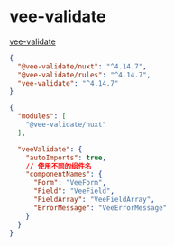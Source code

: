 # vee-validate
[vee-validate](https://vee-validate.logaretm.com/)

```json
{
  "@vee-validate/nuxt": "^4.14.7",
  "@vee-validate/rules": "^4.14.7",
  "vee-validate": "^4.14.7"
}
```

```json
{
  "modules": [
    "@vee-validate/nuxt"
  ],

  "veeValidate": {
    "autoImports": true,
    // 使用不同的组件名
    "componentNames": {
      "Form": "VeeForm",
      "Field": "VeeField",
      "FieldArray": "VeeFieldArray",
      "ErrorMessage": "VeeErrorMessage"
    }
  }
}
```
